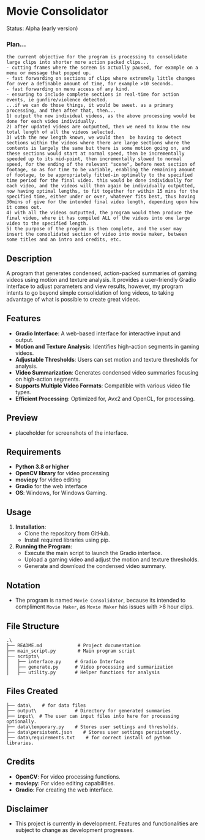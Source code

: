 # Movie Consolidator
Status: Alpha (early version)

### Plan...
```
the current objective for the program is processing to consolidate large clips into shorter more action packed clips...
- cutting frames where the screen is actually paused, for example on a menu or message that popped up.
- fast forwarding on sections of clips where extremely little changes for over a definable amount of time, for example >10 seconds.
- fast forwarding on menu access of any kind.
- ensuring to include complete sections in real-time for action events, ie gunfire/violence detected.
...if we can do those things, it would be sweet. as a primary processing, and then after that, then...
1) output the new individual videos, as the above processing would be done for each video individually.
2) after updated videos are outputted, then we need to know the new total length of all the videos selected.
3) with the new length known, we would then  be having to detect sections within the videos where there are large sections where the contents is largely the same but there is some motion going on, and these sections would start at normal speed, then be incrementally speeded up to its mid-point, then incrementally slowed to normal speed, for the ending of the relevant "scene", before next section of footage, so as for time to be variable, enabling the remaining amount of footage, to be appropriately fitted-in optimally to the specified time period for the final video. this would be done individually for each video, and the videos will then again be individually outputted, now having optimal lengths, to fit together for within 15 mins for the specified time, either under or over, whatever fits best, thus having 30mins of give for the intended final video length, depending upon how it comes out.
4) with all the videos outputted, the program would then produce the final video, where it has compiled ALL of the videos into one large video to the specified length.
5) the purpose of the program is then complete, and the user may insert the consolidated section of video into movie maker, between some titles and an intro and credits, etc.
```



## Description
A program that generates condensed, action-packed summaries of gaming videos using motion and texture analysis. It provides a user-friendly Gradio interface to adjust parameters and view results, however, my program intents to go beyond simple consolidation of long videos, to taking advantage of what is possible to create great videos.

## Features
- **Gradio Interface**: A web-based interface for interactive input and output.
- **Motion and Texture Analysis**: Identifies high-action segments in gaming videos.
- **Adjustable Thresholds**: Users can set motion and texture thresholds for analysis.
- **Video Summarization**: Generates condensed video summaries focusing on high-action segments.
- **Supports Multiple Video Formats**: Compatible with various video file types.
- **Efficient Processing**: Optimized for, Avx2 and OpenCL, for processing.

## Preview
- placeholder for screenshots of the interface.

## Requirements
- **Python 3.8 or higher**
- **OpenCV library** for video processing
- **moviepy** for video editing
- **Gradio** for the web interface
- **OS**: Windows, for Windows Gaming. 

## Usage
1. **Installation**:
   - Clone the repository from GitHub.
   - Install required libraries using pip.
2. **Running the Program**:
   - Execute the main script to launch the Gradio interface.
   - Upload a gaming video and adjust the motion and texture thresholds.
   - Generate and download the condensed video summary.

## Notation
- The program is named `Movie Consolidator`, because its intended to compliment `Movie Maker`, as `Movie Maker` has issues with >6 hour clips.

## File Structure
```
.\
├── README.md             # Project documentation
├── main_script.py        # Main program script
├── scripts\
│   ├── interface.py     # Gradio Interface
│   ├── generate.py      # Video processing and summarization
│   ├── utility.py       # Helper functions for analysis

```

## Files Created
```
├── data\    # for data files
├── output\              # Directory for generated summaries
├── input\  # The user can input files into here for processing optionally.
├── data\temporary.py    # Stores user settings and thresholds.
├── data\persistent.json    # Stores user settings persistently.
├── data\requirements.txt    # for correct install of python libraries.
```

## Credits
- **OpenCV**: For video processing functions.
- **moviepy**: For video editing capabilities.
- **Gradio**: For creating the web interface.

## Disclaimer
- This project is currently in development. Features and functionalities are subject to change as development progresses.
